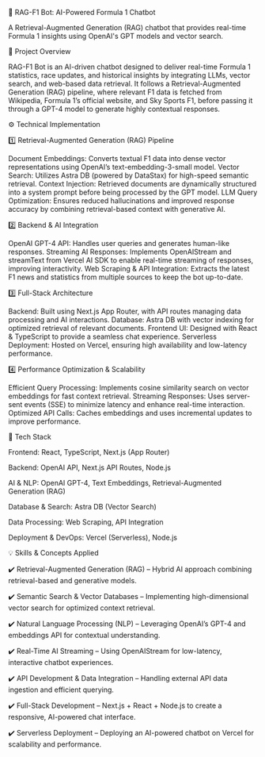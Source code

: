 🚀 RAG-F1 Bot: AI-Powered Formula 1 Chatbot

A Retrieval-Augmented Generation (RAG) chatbot that provides real-time Formula 1 insights using OpenAI's GPT models and vector search.

📌 Project Overview

RAG-F1 Bot is an AI-driven chatbot designed to deliver real-time Formula 1 statistics, race updates, and historical insights by integrating LLMs, vector search, and web-based data retrieval. It follows a Retrieval-Augmented Generation (RAG) pipeline, where relevant F1 data is fetched from Wikipedia, Formula 1’s official website, and Sky Sports F1, before passing it through a GPT-4 model to generate highly contextual responses.

⚙️ Technical Implementation

1️⃣ Retrieval-Augmented Generation (RAG) Pipeline

Document Embeddings: Converts textual F1 data into dense vector representations using OpenAI’s text-embedding-3-small model.
Vector Search: Utilizes Astra DB (powered by DataStax) for high-speed semantic retrieval.
Context Injection: Retrieved documents are dynamically structured into a system prompt before being processed by the GPT model.
LLM Query Optimization: Ensures reduced hallucinations and improved response accuracy by combining retrieval-based context with generative AI.

2️⃣ Backend & AI Integration

OpenAI GPT-4 API: Handles user queries and generates human-like responses.
Streaming AI Responses: Implements OpenAIStream and streamText from Vercel AI SDK to enable real-time streaming of responses, improving interactivity.
Web Scraping & API Integration: Extracts the latest F1 news and statistics from multiple sources to keep the bot up-to-date.

3️⃣ Full-Stack Architecture

Backend: Built using Next.js App Router, with API routes managing data processing and AI interactions.
Database: Astra DB with vector indexing for optimized retrieval of relevant documents.
Frontend UI: Designed with React & TypeScript to provide a seamless chat experience.
Serverless Deployment: Hosted on Vercel, ensuring high availability and low-latency performance.

4️⃣ Performance Optimization & Scalability

Efficient Query Processing: Implements cosine similarity search on vector embeddings for fast context retrieval.
Streaming Responses: Uses server-sent events (SSE) to minimize latency and enhance real-time interaction.
Optimized API Calls: Caches embeddings and uses incremental updates to improve performance.

🔧 Tech Stack

Frontend: React, TypeScript, Next.js (App Router)

Backend: OpenAI API, Next.js API Routes, Node.js

AI & NLP: OpenAI GPT-4, Text Embeddings, Retrieval-Augmented Generation (RAG)

Database & Search: Astra DB (Vector Search)

Data Processing: Web Scraping, API Integration

Deployment & DevOps: Vercel (Serverless), Node.js

💡 Skills & Concepts Applied

✔️ Retrieval-Augmented Generation (RAG) – Hybrid AI approach combining retrieval-based and generative models.

✔️ Semantic Search & Vector Databases – Implementing high-dimensional vector search for optimized context retrieval.

✔️ Natural Language Processing (NLP) – Leveraging OpenAI’s GPT-4 and embeddings API for contextual understanding.

✔️ Real-Time AI Streaming – Using OpenAIStream for low-latency, interactive chatbot experiences.

✔️ API Development & Data Integration – Handling external API data ingestion and efficient querying.

✔️ Full-Stack Development – Next.js + React + Node.js to create a responsive, AI-powered chat interface.

✔️ Serverless Deployment – Deploying an AI-powered chatbot on Vercel for scalability and performance.
